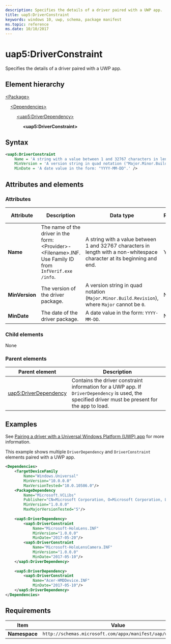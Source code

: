 ```yaml
---
description: Specifies the details of a driver paired with a UWP app.
title: uap5:DriverConstraint
keywords: windows 10, uwp, schema, package manifest
ms.topic: reference
ms.date: 10/10/2017
---
```


# uap5:DriverConstraint

Specifies the details of a driver paired with a UWP app.

## Element hierarchy

[\<Package\>](element-package.md)

&nbsp;&nbsp;&nbsp;&nbsp;[\<Dependencies\>](element-dependencies.md)

&nbsp;&nbsp;&nbsp;&nbsp; &nbsp;&nbsp;&nbsp;&nbsp;[\<uap5:DriverDependency\>](element-uap5-driverdependency.md)

&nbsp;&nbsp;&nbsp;&nbsp; &nbsp;&nbsp;&nbsp;&nbsp; &nbsp;&nbsp;&nbsp;&nbsp;**\<uap5:DriverConstraint\>**

## Syntax

```xml
<uap5:DriverConstraint
    Name = 'A string with a value between 1 and 32767 characters in length with a non-whitespace character at its beginning and end.' 
    MinVersion = 'A version string in quad notation ("Major.Minor.Build.Revision"), where "Major" cannot be 0.'
    MinDate = 'A date value in the form: "YYYY-MM-DD".' />
```

## Attributes and elements

### Attributes

| Attribute | Description | Data type | Required | Default value |
|-|-|-|-|-|
| **Name** | The name of the driver in the form: \<Provider\>-\<Filename\>.INF. Use Family ID from `InfVerif.exe /info`. | A string with a value between 1 and 32767 characters in length with a non-whitespace character at its beginning and end. | Yes |  |
| **MinVersion** | The version of the driver package. | A version string in quad notation (`Major.Minor.Build.Revision`), where `Major` cannot be `0`. | No |  |
| **MinDate** | The date of the driver package. | A date value in the form: `YYYY-MM-DD`. | No |  |

### Child elements

None

### Parent elements

| Parent element | Description |
|-|-|
| [uap5:DriverDependency](element-uap5-DriverDependency.md) | Contains the driver constraint information for a UWP app. If `DriverDependency` is used, the specified driver must be present for the app to load. |

## Examples

See [Pairing a driver with a Universal Windows Platform (UWP) app](/windows-hardware/drivers/install/pairing-app-and-driver-versions) for more information.

This example shows multiple `DriverDependency` and `DriverConstraint` elements paired with a UWP app.

```xml
<Dependencies>
    <TargetDeviceFamily
        Name="Windows.Universal"
        MinVersion="10.0.0.0"
        MaxVersionTested="10.0.10586.0"/>
    <PackageDependency
        Name="Microsoft.VCLibs"
        Publisher="CN=Microsoft Corporation, O=Microsoft Corporation, L=Redmond, S=Washington, C=US"
        MinVersion="1.0.0.0"
        MaxMajorVersionTested="5"/>
        
    <uap5:DriverDependency>
        <uap5:DriverConstraint
            Name="Microsoft-HoloLens.INF"
            MinVersion="1.0.0.0"
            MinDate="2017-05-20"/>
        <uap5:DriverConstraint
            Name="Microsoft-HoloLensCamera.INF"
            MinVersion="1.0.0.0"
            MinDate="2017-05-10"/>
    </uap5:DriverDependency>
        
    <uap5:DriverDependency>
        <uap5:DriverConstraint
            Name="Acer-HMDDevice.INF"
            MinDate="2017-05-10"/>
    </uap5:DriverDependency>
</Dependencies>

```

## Requirements

| Item | Value |
|--|--|
| **Namespace** | `http://schemas.microsoft.com/appx/manifest/uap/windows10/5` |
